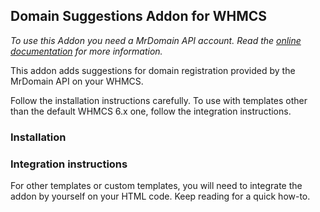 ## Domain Suggestions Addon for WHMCS

*To use this Addon you need a MrDomain API account. Read the [online documentation](https://dev.mrdomain.com)
for more information.*

This addon adds suggestions for domain registration provided by the MrDomain API on your WHMCS.

Follow the installation instructions carefully. To use with templates other than the default
WHMCS 6.x one, follow the integration instructions.

### Installation

### Integration instructions
For other templates or custom templates, you will need to integrate the addon by yourself on your
HTML code. Keep reading for a quick how-to.

